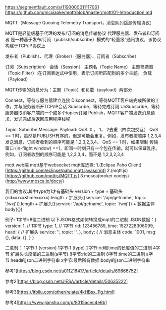 https://segmentfault.com/a/1190000011117061
https://github.com/mcxiaoke/mqtt/blob/master/mqtt/01-Introduction.md

MQTT（Message Queuing Telemetry Transport，消息队列遥测传输协议）

MQTT是轻量级基于代理的发布/订阅的消息传输协议
代理服务器、发布者和订阅者
是一种基于发布/订阅（publish/subscribe）模式的“轻量级”通讯协议，该协议构建于TCP/IP协议上


发布者（Publish）、代理（Broker）（服务器）、订阅者（Subscribe）

订阅（Subscription）
会话（Session）
主题名（Topic Name）
主题筛选器（Topic Filter）:在订阅表达式中使用，表示订阅所匹配到的多个主题。
负载（Payload）

MQTT传输的消息分为：主题（Topic）和负载（payload）两部分


Connect，等待与服务器建立连接
Disconnect，等待MQTT客户端完成所做的工作，并与服务器断开TCP/IP会话
Subscribe，等待完成订阅
UnSubscribe，等待服务器取消客户端的一个或多个topics订阅
Publish，MQTT客户端发送消息请求，发送完成后返回应用程序线程


Topic:
Subcribe
Message:
Payload:
QoS: 0 ， 1， 2去重（四次包交互）
QoS == 1 时，虽然是PUBLISH有序的，但是可能会重复。例如，发布者按顺序 1,2,3,4 发送消息，订阅者收到的顺序可能是 1,2,3,2,3,4。 
QoS == 1 时，如果限制 传输窗口 (in-flight window) ==1，即同一时刻只有一个包在传输，就可以保证乱序。例如，订阅者收到的顺序可能是 1,2,3,3,4，而不是 1,2,3,2,3,4 


mqtt
web端
mqtt基于websocket
mqtt库选择:
1.(Eclipse Paho Client)[https://github.com/eclipse/paho.mqtt.javascript]
2.(mqtt.js)[https://github.com/mqttjs/MQTT.js]
3.mosca(broker nodejs) (http://www.mosca.io/docs/)



我们的协议:其中type为1才有基础头
version + type + 基础头(rid=xxxx&time=xxxx).length + 扩展头({service: '/api/getname', topic: '/wxj'}).length + 扩展头({service: '/api/getname', topic: '/wxj'}) + 数据主体body({})

例子:
1字节=8位二进制
以下JSON格式如何转换成mqtt的二进制
JSON数据：{
    version: 1, // 1字节
    type: 1, // 1字节
    rid: 123456789, 
    time: 1527228306099, 
    head: { // 扩展头
        service: '',
        topic: '',
    },
    body: { // 消息主体
        code: 1001,
        msg: {},
        data: {},
    }
}

二进制：
1字节:1 (version)
1字节:1 (type)
2字节:rid和time的长度值的二进制
4字节:扩展头长度值的二进制(a字节)
8字节:rid的二进制
8字节:time的二进制
a字节:head的json二进制字符串
x字节:最后所有数据:body的json二进制字符串




参考1[https://blog.csdn.net/u011216417/article/details/69666752]

参考2[https://blog.csdn.net/JIESA/article/details/50635222]

参考3[https://itbilu.com/other/relate/4kHBsx_Pg.html]

参考4[https://www.jianshu.com/p/8315acec4e6b]